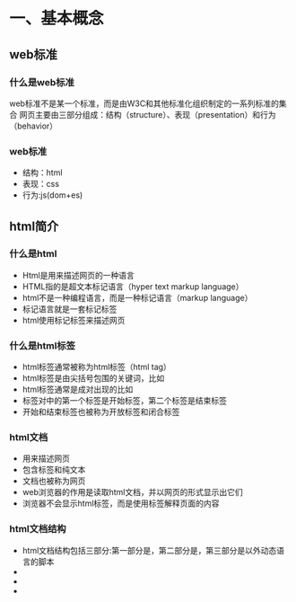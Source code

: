 # 一、基本概念
## web标准
### 什么是web标准
web标准不是某一个标准，而是由W3C和其他标准化组织制定的一系列标准的集合
网页主要由三部分组成：结构（structure）、表现（presentation）和行为（behavior）
### web标准
- 结构：html
- 表现：css
- 行为:js(dom+es)
## html简介
### 什么是html
- Html是用来描述网页的一种语言
- HTML指的是超文本标记语言（hyper text markup language）
- html不是一种编程语言，而是一种标记语言（markup language）
- 标记语言就是一套标记标签
- html使用标记标签来描述网页
### 什么是html标签
- html标签通常被称为html标签（html tag）
- html标签是由尖括号包围的关键词，比如<html>
- html标签通常是成对出现的比如<b></b>
- 标签对中的第一个标签是开始标签，第二个标签是结束标签
- 开始和结束标签也被称为开放标签和闭合标签
### html文档
- 用来描述网页
- 包含标签和纯文本
- 文档也被称为网页
- web浏览器的作用是读取html文档，并以网页的形式显示出它们
- 浏览器不会显示html标签，而是使用标签解释页面的内容
### html文档结构
- html文档结构包括三部分:第一部分是<html>，第二部分是<body>，第三部分是<body>以外动态语言的脚本
- <html>
- <head>
- <title>
- <meta>元标签，<meta>这个标签用来描述html网页的文档属性
- <body>
```cpp  
<html lang="en">
    <head>
        <meta charset="UTF-8"><!-- 用怎样的字符集或字符编码来解析，这里设置的是UTF-8-->
        <title>Title</title>
    </head>
    <body>

    </body>
</html> 
```
# 二、标签
## 标签概述
- html标签是html语言中最基本的单位
- 不同的标签在网页中会显示不同的内容
## 标签特点
1. 由尖括号包围的关键词，比如<html>
2. 通常是成对出现，比如<div></div>
3. 标签对中的第一个标签是开始标签，第二个标签是结束标签
4. 开始和结束标签也被称为开放标签和闭合标签
5. 也有单独呈现的标签，如：<img src="一张图.jpg"/>等
6. 一般成对出现的标签，其内容在两个标签中间。单独呈现的标签，则在标签属性中赋值。如<h1>标题</h1><input type="text" value="按钮"/>